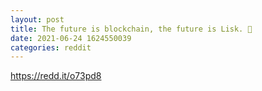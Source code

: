 ```yaml
--- 
layout: post 
title: The future is blockchain, the future is Lisk. 🚀 
date: 2021-06-24 1624550039 
categories: reddit 
--- 
```

https://redd.it/o73pd8